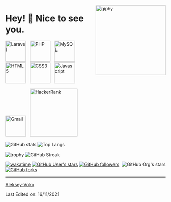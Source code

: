 <!--suppress HtmlDeprecatedAttribute -->
[<img align='right' src="https://media.giphy.com/media/M9gbBd9nbDrOTu1Mqx/giphy.gif" width="220" alt="giphy">](https://t.me/voko_aleksey)



# Hey! 👋 Nice to see you. #



[<img src="https://user-images.githubusercontent.com/43498569/208310550-58071f6e-ffa7-4290-83d5-dd3ec7a60af6.png" alt="Laravel" width="65">]("https://laravel.com") &nbsp;
[<img src="https://user-images.githubusercontent.com/43498569/208310567-618cde77-0e8b-4e94-a946-3f31c37a64b6.png" alt="PHP" width="65">]("https://php.net") &nbsp;
[<img src="https://user-images.githubusercontent.com/43498569/208310570-627c5df2-8185-4884-b3d2-473845622f26.png" alt="MySQL" width="65">]("https://www.mysql.com") &nbsp;
[<img src="https://user-images.githubusercontent.com/43498569/208311126-0cfb7249-2a6c-481b-9482-8a7cf35f0b14.png" alt="HTML5" width="65">]("https://html.com") &nbsp;
[<img src="https://user-images.githubusercontent.com/43498569/208311174-1fd6074a-1f8d-431a-baa0-ed9242ce937a.png" alt="CSS3" width="65">]("https://www.w3.org/TR/CSS/#css") &nbsp;
[<img src="https://user-images.githubusercontent.com/43498569/208311171-ca80971f-0b85-440c-a239-ea264107f109.png" alt="Javascript" width="65">]("https://www.javascript.com") &nbsp;

[<img src="https://seeklogo.com/images/G/gmail-new-2020-logo-32DBE11BB4-seeklogo.com.png" alt="Gmail" width="65">](mailto:kkrithika9184@gmail.com) &nbsp;
[<img src="https://user-images.githubusercontent.com/43498569/208311000-f8818549-b7d7-4524-8c2b-67af994b4597.png" alt="HackerRank" width="150">]("https://www.hackerrank.com/kkrithika9184) &nbsp;



![GitHub stats](https://github-readme-stats.vercel.app/api?username=Aleksey-Voko&theme=gotham&show_icons=true&count_private=true&hide_title=true&hide_border=true)
![Top Langs](https://github-readme-stats.vercel.app/api/top-langs/?username=Krithika-RK&layout=default&theme=gotham&hide=html&hide_border=true&card_width=330)


![trophy](https://github-profile-trophy.vercel.app/?username=Aleksey-Voko&theme=onestar&no-frame=true&column=3&row=2)
![GitHub Streak](http://github-readme-streak-stats.herokuapp.com?user=Aleksey-Voko&theme=gotham&hide_border=true&date_format=M%20j%5B%2C%20Y%5D)


[<img alt="GitHub Org's stars" src="https://img.shields.io/github/stars/OldCodersClub?label=OldCodersClub%27s%20Stars&logoColor=red&style=social" align="right">](https://github.com/OldCodersClub/faq)

[![wakatime](https://wakatime.com/badge/user/8cc8aa38-4041-409b-9d27-a85e5b897ad4.svg?style=social)](https://wakatime.com/@8cc8aa38-4041-409b-9d27-a85e5b897ad4)
[<img alt="GitHub User's stars" src="https://img.shields.io/github/stars/Aleksey-Voko?affiliations=OWNER%2CCOLLABORATOR%2CORGANIZATION_MEMBER&label=Total%20user%20stars%20in%20all%20repo&logoColor=red&style=social">](https://github.com/Aleksey-Voko?tab=repositories&q=&type=&language=&sort=stargazers)
[<img alt="GitHub followers" src="https://img.shields.io/github/followers/Aleksey-Voko?&logoColor=red&style=social">](https://github.com/Aleksey-Voko?tab=followers)
[<img alt="GitHub forks" src="https://img.shields.io/github/forks/Aleksey-Voko/TranslatorSelenium?logoColor=red&style=social">](https://github.com/Aleksey-Voko/TranslatorSelenium/network/members)

------

[Aleksey-Voko](https://github.com/Aleksey-Voko)

Last Edited on: 16/11/2021

